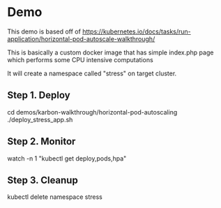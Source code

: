 # Demo

This demo is based off of https://kubernetes.io/docs/tasks/run-application/horizontal-pod-autoscale-walkthrough/

This is basically a custom docker image that has simple index.php page which performs some CPU intensive computations

It will create a namespace called "stress" on target cluster.

## Step 1. Deploy

cd demos/karbon-walkthrough/horizontal-pod-autoscaling
./deploy_stress_app.sh

## Step 2. Monitor

watch -n 1 "kubectl get deploy,pods,hpa"

## Step 3. Cleanup

kubectl delete namespace stress
